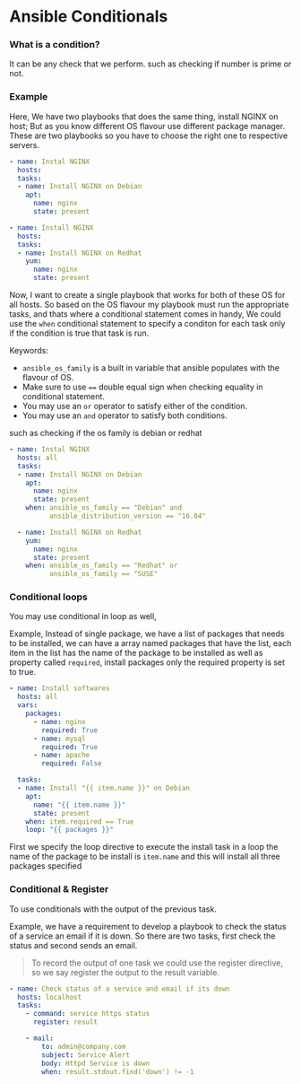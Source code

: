 # Ansible Conditionals

### What is a condition?

It can be any check that we perform. such as checking if number is prime or not.

### Example

Here, We have two playbooks that does the same thing, install NGINX on host; But as you know different OS flavour use different package manager. These are two playbooks so you have to choose the right one to respective servers.

```YAML
- name: Instal NGINX
  hosts: 
  tasks:
  - name: Install NGINX on Debian
	apt:
	  name: nginx
	  state: present
```

```YAML
- name: Install NGINX
  hosts: 
  tasks:
  - name: Install NGINX on Redhat 
	yum:
	  name: nginx
	  state: present
```

Now, I want to create a single playbook that works for both of these OS for all hosts. So based on the OS flavour my playbook must run the appropriate tasks, and thats where a conditional statement comes in handy, We could use the `when` conditional statement to specify a conditon for each task only if the condition is true that task is run.


Keywords:

*	`ansible_os_family` is a built in variable that ansible populates with the flavour of OS.
*	Make sure to use `==` double equal sign when checking equality in conditional statement.
*	You may use an `or` operator to satisfy either of the condition.
*	You may use an `and` operator to satisfy both conditions.

such as checking if the os family is debian or redhat 

```YAML
- name: Instal NGINX
  hosts: all
  tasks:
  - name: Install NGINX on Debian
	apt:
	  name: nginx
	  state: present
	when: ansible_os_family == "Debian" and 
	      ansible_distribution_version == "16.04"

  - name: Install NGINX on Redhat 
	yum:
	  name: nginx
	  state: present
	when: ansible_os_family == "Redhat" or 
	      ansible_os_family == "SUSE"
```

### Conditional loops

You may use conditional in loop as well,

Example, Instead of single package, we have a list of packages that needs to be installed, we can have a array named packages that have the list, each item in the list has the name of the package to be installed as well as property called `required`, install packages only the required property is set to true. 

```YAML
- name: Install softwares
  hosts: all
  vars:
    packages:
	  - name: nginx
	    required: True
	  - name: mysql
	    required: True
	  - name: apache 
	    required: False

  tasks:
  - name: Install "{{ item.name }}" on Debian
	apt:
	  name: "{{ item.name }}"
	  state: present
	when: item.required == True
	loop: "{{ packages }}"
```


First we specify the loop directive to execute the install task in a loop the name of the package to be install is `item.name` and this will install all three packages specified 


### Conditional & Register  

To use conditionals with the output of the previous task.

Example, we have a requirement to develop a playbook to check the status of a service an email if it is down. So there are two tasks, first check the status and second sends an email.

> To record the output of one task we could use the register directive, so we say register the output to the result variable.

```YAML
- name: Check status of a service and email if its down
  hosts: localhost
  tasks:
    - command: service https status
      register: result

	- mail:
	    to: admin@company.com
	    subject: Service Alert
	    body: Httpd Service is down
	    when: result.stdout.find('down') != -1

	  
```



